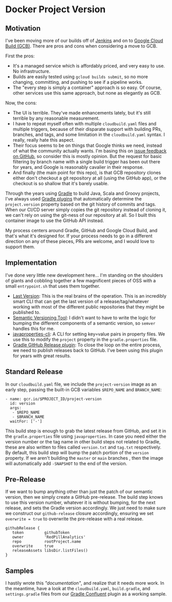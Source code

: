 # Docker Project Version

## Motivation
I've been moving more of our builds off of [Jenkins](https://www.jenkins.io/) and on to [Google Cloud Build (GCB)](https://cloud.google.com/cloud-build).
There are pros and cons when considering a move to GCB.

First the pros:
- It's a managed service which is affordably priced, and very easy to use. No infrastructure.
- Builds are easily tested using `gcloud builds submit`, so no more changing, committing, and pushing to see if a pipeline works.
- The "every step is simply a container" approach is so easy. Of course, other services use this same approach, but none as elegantly as GCB.

Now, the cons:
- The UI is terrible. They've made enhancements lately, but it's still terrible by any reasonable measurement.
- I have to repeat myself often with multiple `cloudbuild.yaml` files and multiple triggers, because of their disparate support with building PRs, branches, and tags, and some limitation in the `cloudbuild.yaml` syntax. I really, really hate this aspect.
- Their focus seems to be on things that Google thinks we need, instead of what the community actually wants. I'm basing this on [issue feedback on GitHub](https://github.com/GoogleCloudPlatform/cloud-builders/issues/138), so consider this is mostly opinion. But the request for basic filtering by branch name with a single build trigger has been out there for years, and Google is reasonably cavalier in their response.
- And finally (the main point for this repo), is that GCB repository clones either don't checkout a git repository at all (using the GitHub app), or the checkout is so shallow that it's barely usable.

Through the years using [Gradle](https://gradle.org/) to build Java, Scala and Groovy projects, I've always used [Gradle plugins](https://plugins.gradle.org/) that automatically determine the `project.version` property based on the git history of commits and tags. When our CI/CD server simply copies the git repository instead of cloning it, we can't rely on using the git-ness of our repository at all. So I built this container image to use the GitHub API instead.

My process centers around Gradle, GitHub and Google Cloud Build, and that's what it's designed for. If your process needs to go in a different direction on any of these pieces, PRs are welcome, and I would love to support them.

## Implementation
I've done very little new development here... I'm standing on the shoulders of giants and cobbling together a few magnificent pieces of OSS with a small `entrypoint.sh` that uses them together.

- [Last Version](https://github.com/dvershinin/lastversion): This is the real brains of the operation. This is an incredibly smart CLI that can get the last version of a release/tag/whatever working with most of the different public repositories that they might be published to.
- [Semantic Versioning Tool](https://github.com/maykonlf/semver-cli): I didn't want to have to write the logic for bumping the different components of a semantic version, so `semver` handles this for me.
- [javaproperties-cli](https://javaproperties-cli.readthedocs.io/en/stable/index.html): A CLI for setting key=value pairs in property files. We use this to modify the `project` property in the `gradle.properties` file.
- [Gradle GitHub Release plugin](https://github.com/BreadMoirai/github-release-gradle-plugin): To close the loop on the entire process, we need to publish releases back to GitHub. I've been using this plugin for years with great results.

## Standard Release

In our `cloudbuild.yaml` file, we include the `project-version` image as an early step, passing the built-in GCB variables `$REPO_NAME` and `BRANCH_NAME`:
```
- name: gcr.io/$PROJECT_ID/project-version
  id: version
  args:
   - $REPO_NAME
   - $BRANCH_NAME
  waitFor: ['-']
```

This build step is enough to grab the latest release from GitHub, and set it in the `gradle.properties` file using `javaproperties`.
In case you need either the version number or the tag name in other build steps not related to Gradle, these are also written to files called `version.txt` and `tag.txt` respectively.
By default, this build step will bump the patch portion of the `version` property.
If we aren't building the `master` or `main` branches , then the image will automatically add `-SNAPSHOT` to the end of the version.

## Pre-Release
If we want to bump anything other than just the patch of our semantic version, then we simply create a GitHub pre-release. The build step knows to use this version number, whatever it is without bumping, for the next release, and sets the Gradle version accordingly. We just need to make sure we construct our `github-release` closure accordingly, ensuring we set `overwrite = true` to overwrite the pre-release with a real release.

```
githubRelease {
   token         githubToken
   owner         'RedPillAnalytics'
   repo          rootProject.name
   overwrite     true
   releaseAssets libsDir.listFiles()
}
```

## Samples

I hastily wrote this *"documentation"*, and realize that it needs more work. In the meantime, have a look at the `cloudbuild.yaml`, `build.gradle`, and `settings.gradle` files from our [Gradle Confluent](https://github.com/RedPillAnalytics/gradle-confluent) plugin as a working sample.
